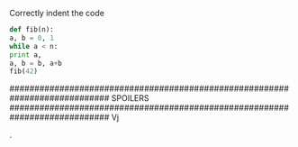 Correctly indent the code

```python
def fib(n):
a, b = 0, 1
while a < n:
print a,
a, b = b, a+b
fib(42)
```












############################################################################
SPOILERS
############################################################################
Vj
>
.
